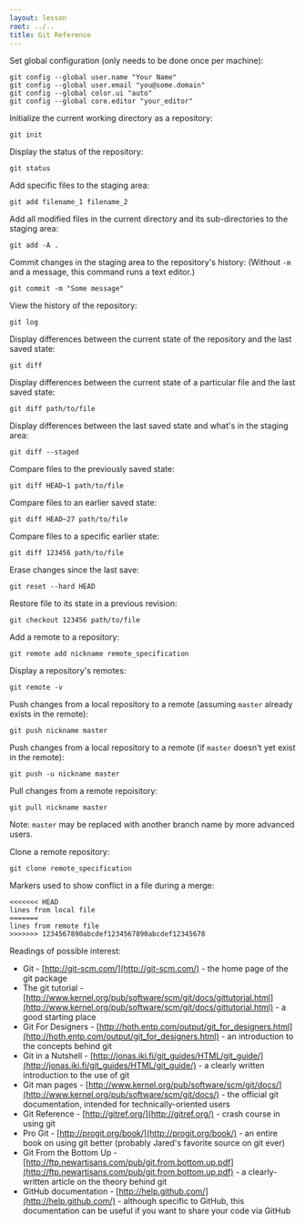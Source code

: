 ```yaml
---
layout: lesson
root: ../..
title: Git Reference
---
```

Set global configuration (only needs to be done once per machine):

~~~
git config --global user.name "Your Name"
git config --global user.email "you@some.domain"
git config --global color.ui "auto"
git config --global core.editor "your_editor"
~~~

Initialize the current working directory as a repository:

~~~
git init
~~~

Display the status of the repository:

~~~
git status
~~~

Add specific files to the staging area:

~~~
git add filename_1 filename_2
~~~

Add all modified files in the current directory and its sub-directories to the staging area:

~~~
git add -A .
~~~

Commit changes in the staging area to the repository's history:
(Without `-m` and a message, this command runs a text editor.)

~~~
git commit -m "Some message"
~~~

View the history of the repository:

~~~
git log
~~~

Display differences between the current state of the repository and the last saved state:

~~~
git diff
~~~

Display differences between the current state of a particular file and the last saved state:

~~~
git diff path/to/file
~~~

Display differences between the last saved state and what's in the staging area:

~~~
git diff --staged
~~~

Compare files to the previously saved state:

~~~
git diff HEAD~1 path/to/file
~~~

Compare files to an earlier saved state:

~~~
git diff HEAD~27 path/to/file
~~~

Compare files to a specific earlier state:

~~~
git diff 123456 path/to/file
~~~

Erase changes since the last save:

~~~
git reset --hard HEAD
~~~

Restore file to its state in a previous revision:

~~~
git checkout 123456 path/to/file
~~~

Add a remote to a repository:

~~~
git remote add nickname remote_specification
~~~

Display a repository's remotes:

~~~
git remote -v
~~~

Push changes from a local repository to a remote (assuming `master` already exists in the remote):

~~~
git push nickname master
~~~

Push changes from a local repository to a remote (if `master` doesn't yet exist in the remote):

~~~
git push -u nickname master
~~~

Pull changes from a remote repoisitory:

~~~
git pull nickname master
~~~

Note: `master` may be replaced with another branch name by more advanced users.

Clone a remote repository:

~~~
git clone remote_specification
~~~

Markers used to show conflict in a file during a merge:

~~~
<<<<<<< HEAD
lines from local file
=======
lines from remote file
>>>>>>> 1234567890abcdef1234567890abcdef12345678
~~~

Readings of possible interest:

* Git - [http://git-scm.com/](http://git-scm.com/) - the home page of the git package
* The git tutorial - [http://www.kernel.org/pub/software/scm/git/docs/gittutorial.html](http://www.kernel.org/pub/software/scm/git/docs/gittutorial.html) - a good starting place
* Git For Designers - [http://hoth.entp.com/output/git_for_designers.html](http://hoth.entp.com/output/git_for_designers.html) - an introduction to the concepts behind git
* Git in a Nutshell - [http://jonas.iki.fi/git_guides/HTML/git_guide/](http://jonas.iki.fi/git_guides/HTML/git_guide/) - a clearly written introduction to the use of git
* Git man pages - [http://www.kernel.org/pub/software/scm/git/docs/](http://www.kernel.org/pub/software/scm/git/docs/) - the official git documentation, intended for technically-oriented users
* Git Reference - [http://gitref.org/](http://gitref.org/) - crash course in using git
* Pro Git - [http://progit.org/book/](http://progit.org/book/) - an entire book on using git better (probably Jared's favorite source on git ever)
* Git From the Bottom Up - [http://ftp.newartisans.com/pub/git.from.bottom.up.pdf](http://ftp.newartisans.com/pub/git.from.bottom.up.pdf) - a clearly-written article on the theory behind git
* GitHub documentation - [http://help.github.com/](http://help.github.com/) - although specific to GitHub, this documentation can be useful if you want to share your code via GitHub 
